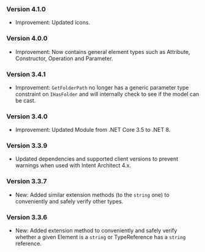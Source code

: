 ### Version 4.1.0

- Improvement: Updated icons.

### Version 4.0.0

- Improvement: Now contains general element types such as Attribute, Constructor, Operation and Parameter.

### Version 3.4.1

- Improvement: `GetFolderPath` no longer has a generic parameter type constraint on `IHasFolder` and will internally check to see if the model can be cast.

### Version 3.4.0

- Improvement: Updated Module from .NET Core 3.5 to .NET 8.

### Version 3.3.9

- Updated dependencies and supported client versions to prevent warnings when used with Intent Architect 4.x.

### Version 3.3.7

- New: Added similar extension methods (to the `string` one) to conveniently and safely verify other types.

### Version 3.3.6

- New: Added extension method to conveniently and safely verify whether a given Element is a `string` or TypeReference has a `string` reference.